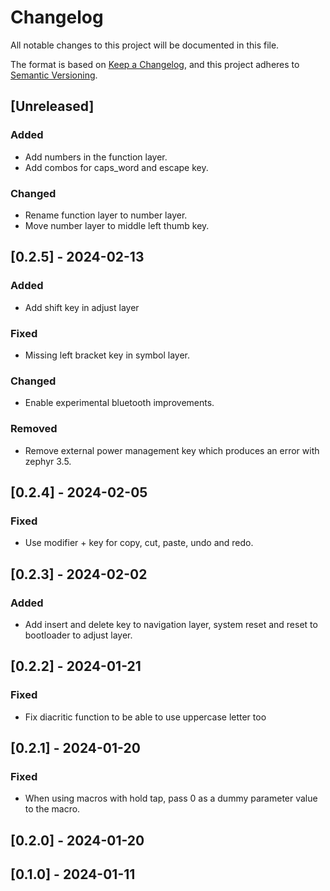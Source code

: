 # Changelog

All notable changes to this project will be documented in this file.

The format is based on [Keep a Changelog](https://keepachangelog.com/en/1.1.0/),
and this project adheres to [Semantic Versioning](https://semver.org/spec/v2.0.0.html).

## [Unreleased]

### Added

- Add numbers in the function layer.
- Add combos for caps_word and escape key.

### Changed

- Rename function layer to number layer.
- Move number layer to middle left thumb key.

## [0.2.5] - 2024-02-13

### Added

- Add shift key in adjust layer

### Fixed

- Missing left bracket key in symbol layer.

### Changed

- Enable experimental bluetooth improvements.

### Removed

- Remove external power management key which produces an error with zephyr 3.5.

## [0.2.4] - 2024-02-05

### Fixed

- Use modifier + key for copy, cut, paste, undo and redo.

## [0.2.3] - 2024-02-02

### Added

- Add insert and delete key to navigation layer, system reset and reset to bootloader to adjust layer.

## [0.2.2] - 2024-01-21

### Fixed

- Fix diacritic function to be able to use uppercase letter too

## [0.2.1] - 2024-01-20

### Fixed

- When using macros with hold tap, pass 0 as a dummy parameter value to the macro.

## [0.2.0] - 2024-01-20

## [0.1.0] - 2024-01-11
